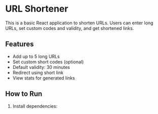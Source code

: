 # URL Shortener

This is a basic React application to shorten URLs. Users can enter long URLs, set custom codes and validity, and get shortened links.

## Features

- Add up to 5 long URLs
- Set custom short codes (optional)
- Default validity: 30 minutes
- Redirect using short link
- View stats for generated links

## How to Run

1. Install dependencies:
